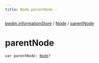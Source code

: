 ```yaml
---
title: Node.parentNode - 
---
```


[bwdm.informationStore](../index.html) / [Node](index.html) / [parentNode](./parent-node.html)

# parentNode

`var parentNode: `[`Node`](index.html)`?`